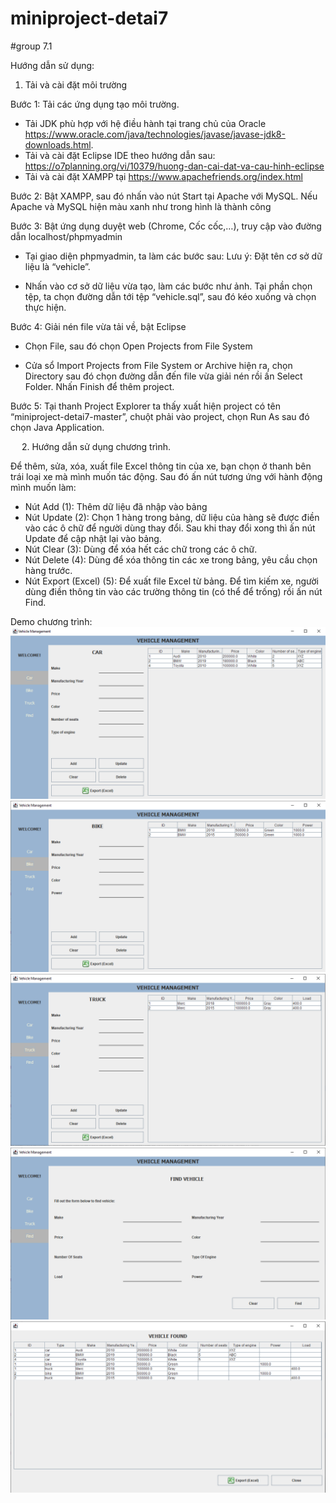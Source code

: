 # miniproject-detai7
#group 7.1

Hướng dẫn sử dụng:

1.	Tải và cài đặt môi trường

Bước 1: Tải các ứng dụng tạo môi trường. 
-	Tải JDK phù hợp với hệ điều hành tại trang chủ của Oracle https://www.oracle.com/java/technologies/javase/javase-jdk8-downloads.html.
-	Tải và cài đặt Eclipse IDE theo hướng dẫn sau: https://o7planning.org/vi/10379/huong-dan-cai-dat-va-cau-hinh-eclipse
-	Tải và cài đặt XAMPP tại https://www.apachefriends.org/index.html

Bước 2: Bật XAMPP, sau đó nhấn vào nút Start tại Apache với MySQL. Nếu Apache và MySQL hiện màu xanh như trong hình là thành công
 
Bước 3: Bật ứng dụng duyệt web (Chrome, Cốc cốc,…), truy cập vào đường dẫn localhost/phpmyadmin
-	Tại giao diện phpmyadmin, ta làm các bước sau:
Lưu ý: Đặt tên cơ sở dữ liệu là “vehicle”.

-	Nhấn vào cơ sở dữ liệu vừa tạo, làm các bước như ảnh. Tại phần chọn tệp, ta chọn đường dẫn tới tệp “vehicle.sql”, sau đó kéo xuống và chọn thực hiện.

Bước 4: Giải nén file vừa tải về, bật Eclipse
-	Chọn File, sau đó chọn Open Projects from File System
 
-	Cửa sổ Import Projects from File System or Archive hiện ra, chọn Directory sau đó chọn đường dẫn đến file vừa giải nén rồi ấn Select Folder. Nhấn Finish để thêm project.

Bước 5: Tại thanh Project Explorer ta thấy xuất hiện project có tên “miniproject-detai7-master”, chuột phải vào project, chọn Run As sau đó chọn Java Application.
 
 
2.	Hướng dẫn sử dụng chương trình.
 
Để thêm, sửa, xóa, xuất file Excel thông tin của xe, bạn chọn ở thanh bên trái loại xe mà mình muốn tác động. Sau đó ấn nút tương ứng với hành động mình muốn làm:
-	Nút Add (1): Thêm dữ liệu đã nhập vào bảng
-	Nút Update (2): Chọn 1 hàng trong bảng, dữ liệu của hàng sẽ được điền vào các ô chữ để người dùng thay đổi. Sau khi thay đổi xong thì ấn nút Update để cập nhật lại vào bảng.
-	Nút Clear (3): Dùng để xóa hết các chữ trong các ô chữ.
-	Nút Delete (4): Dùng để xóa thông tin các xe trong bảng, yêu cầu chọn hàng trước.
-	Nút Export (Excel) (5): Để xuất file Excel từ bảng.
Để tìm kiếm xe, người dùng điền thông tin vào các trường thông tin (có thể để trống) rồi ấn nút Find.


Demo chương trình:
![Car](anh_demo/car.png)
![](anh_demo/bike.png)
![](truck.png)
![](find.png)
![](find-result.png)
